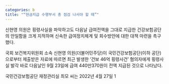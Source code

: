 ```yaml
---
categories: b
title: "“현금지급 수행부서 총 점검 나서야 할 때”"
---
```

신현영 의원은&nbsp;횡령사실을 파악하고도 다음날 급여전액을 그대로 지급한 건강보험공단의 안일함을 크게 지적하며 신속한 급여정치체계 및 회수방안에 대한 대책 마련을 촉구했다.&nbsp;



국회 보건복지위원회 소속 신현영 의원(더불어민주당)이 국민건강보험공단(이하 공단)으로부터 제출받은 자료에 따르면 최근 발생한 &lsquo;건보 46억 횡령사건&rsquo; 혐의자에게 횡령사실 발각 바로 다음날인 9월 23일에 급여 440만370원이 전액 지급된 것으로 나타났다.

국민건강보험공단 재정관리실 최모 씨는 2022년 4월 27일 1
